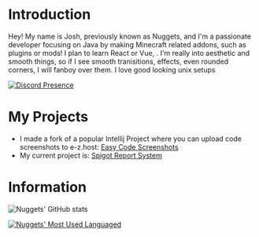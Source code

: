 # Introduction
Hey! My name is Josh, previously known as Nuggets, and I'm a passionate developer focusing on Java by making Minecraft related addons, such as plugins or mods! I plan to learn React or Vue, . I'm really into aesthetic and smooth things, so if I see smooth tranisitions, effects, even rounded corners, I will fanboy over them. I love good looking unix setups


[![Discord Presence](https://lanyard.cnrad.dev/api/784457955156033556)](https://discord.com/users/784457955156033556)



# My Projects
- I made a fork of a popular Intellij Project where you can upload code screenshots to e-z.host: [Easy Code Screenshots](https://github.com/xdNuggets/ecs-ez-host-fork)
- My current project is: [Spigot Report System](https://github.com/xdNuggets/ReportSystem)


# Information

![Nuggets' GitHub stats](https://github-readme-stats.vercel.app/api?username=xdNuggets&show_icons=true&theme=radical)

[![Nuggets' Most Used Languaged](https://github-readme-stats.vercel.app/api/top-langs/?username=xdNuggets&langs_count=8&theme=radical)](https://github.com/anuraghazra/github-readme-stats)
